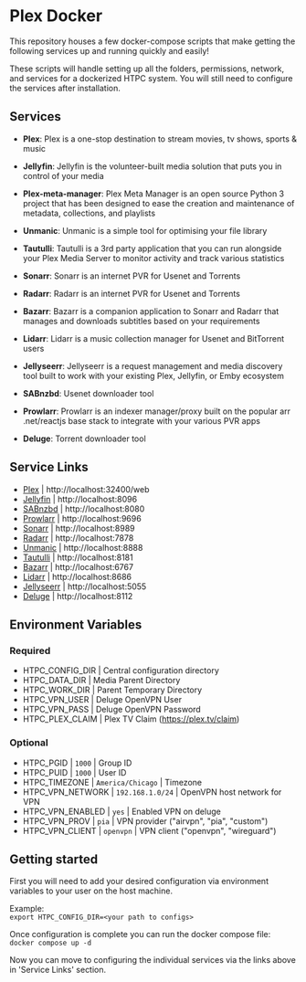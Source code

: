 # Plex Docker
This repository houses a few docker-compose scripts that make getting the following services up and running quickly and easily! 

These scripts will handle setting up all the folders, permissions, network, and services for a dockerized HTPC system. You will still need to configure the services after installation. 

## Services

- **Plex**: Plex is a one-stop destination to stream movies, tv shows, sports & music  
- **Jellyfin**: Jellyfin is the volunteer-built media solution that puts you in control of your media  

- **Plex-meta-manager**: Plex Meta Manager is an open source Python 3 project that has been designed to ease the creation and maintenance of metadata, collections, and playlists  
- **Unmanic**: Unmanic is a simple tool for optimising your file library  
- **Tautulli**: Tautulli is a 3rd party application that you can run alongside your Plex Media Server to monitor activity and track various statistics  
- **Sonarr**: Sonarr is an internet PVR for Usenet and Torrents  
- **Radarr**: Radarr is an internet PVR for Usenet and Torrents  
- **Bazarr**: Bazarr is a companion application to Sonarr and Radarr that manages and downloads subtitles based on your requirements  
- **Lidarr**: Lidarr is a music collection manager for Usenet and BitTorrent users  
- **Jellyseerr**: Jellyseerr is a request management and media discovery tool built to work with your existing Plex, Jellyfin, or Emby ecosystem  
- **SABnzbd**: Usenet downloader tool  
- **Prowlarr**: Prowlarr is an indexer manager/proxy built on the popular arr .net/reactjs base stack to integrate with your various PVR apps  
- **Deluge**: Torrent downloader tool

## Service Links
- [Plex](https://plex.tv) | http://localhost:32400/web
- [Jellyfin](https://jellyfin.org/) | http://localhost:8096
- [SABnzbd](https://sabnzbd.org/) | http://localhost:8080
- [Prowlarr](https://github.com/Prowlarr/Prowlarr) | http://localhost:9696
- [Sonarr](https://sonarr.tv/) | http://localhost:8989
- [Radarr](https://radarr.video/) | http://localhost:7878
- [Unmanic]() | http://localhost:8888
- [Tautulli]() | http://localhost:8181
- [Bazarr]() | http://localhost:6767
- [Lidarr]() | http://localhost:8686
- [Jellyseerr]() | http://localhost:5055
- [Deluge]() | http://localhost:8112

## Environment Variables

### Required
- HTPC_CONFIG_DIR | Central configuration directory 
- HTPC_DATA_DIR | Media Parent Directory
- HTPC_WORK_DIR | Parent Temporary Directory
- HTPC_VPN_USER | Deluge OpenVPN User
- HTPC_VPN_PASS | Deluge OpenVPN Password
- HTPC_PLEX_CLAIM | Plex TV Claim (https://plex.tv/claim)

### Optional
- HTPC_PGID | `1000` | Group ID
- HTPC_PUID | `1000` | User ID
- HTPC_TIMEZONE | `America/Chicago` | Timezone
- HTPC_VPN_NETWORK | `192.168.1.0/24` | OpenVPN host network for VPN
- HTPC_VPN_ENABLED | `yes` | Enabled VPN on deluge
- HTPC_VPN_PROV | `pia` | VPN provider ("airvpn", "pia", "custom")
- HTPC_VPN_CLIENT | `openvpn` | VPN client ("openvpn", "wireguard")

## Getting started
First you will need to add your desired configuration via environment variables to your user on the host machine. 

Example:  
`export HTPC_CONFIG_DIR=<your path to configs>`

Once configuration is complete you can run the docker compose file:  
`docker compose up -d`

Now you can move to configuring the individual services via the links above in 'Service Links' section.